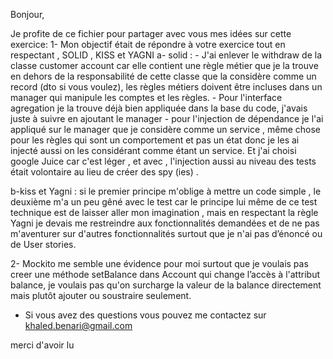 Bonjour,

Je profite de ce fichier pour partager avec vous mes idées sur cette exercice:
1- Mon objectif était de répondre à votre exercice tout en respectant , SOLID , KISS et YAGNI
 a- solid : 
	- J'ai enlever le withdraw de la classe customer account car elle contient une règle métier que je la trouve en dehors de la responsabilité
	de cette classe que la considère comme un record (dto si vous voulez), les règles métiers doivent être incluses dans un manager qui manipule les comptes et les règles.
	- Pour l'interface agregation je la trouve déjà bien appliquée dans la base du code, j'avais juste à suivre en ajoutant le manager 
	- pour l'injection de dépendance je l'ai appliqué sur le manager que je considère comme un service , 
	même chose pour les règles qui sont un comportement et pas un état donc je les ai injecté aussi on les considérant comme étant un service. 
	Et j'ai choisi google Juice car c'est léger , et avec  , 
	l'injection aussi au niveau des tests était volontaire au lieu de créer des spy (ies) .

 b-kiss et Yagni : si le premier principe m'oblige à mettre un code simple , le deuxième m'a un peu gêné avec le test car le principe lui même de ce test technique 
 est de laisser aller mon imagination , mais en respectant la règle Yagni je devais me restreindre aux fonctionnalités demandées et de ne pas m'aventurer sur d'autres fonctionnalités surtout que je n'ai pas d’énoncé ou de User stories.  

 2- Mockito me semble une évidence pour moi surtout que je voulais pas creer une méthode setBalance dans Account qui change l’accès à l'attribut balance, je voulais pas qu'on surcharge la valeur de la balance directement mais plutôt ajouter ou soustraire seulement.
 
 * Si vous avez des questions vous pouvez me contactez sur khaled.benari@gmail.com
 
 merci d'avoir lu